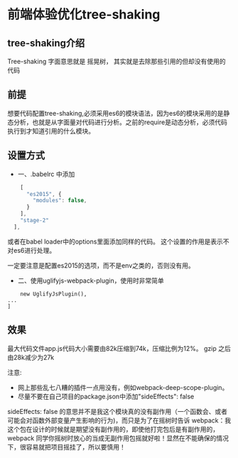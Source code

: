 # 前端体验优化tree-shaking 

## tree-shaking介绍

Tree-shaking 字面意思就是 摇晃树， 其实就是去除那些引用的但却没有使用的代码

## 前提

想要代码配置tree-shaking,必须采用es6的模块语法，因为es6的模块采用的是静态分析，也就是从字面量对代码进行分析。之前的require是动态分析，必须代码执行到才知道引用的什么模块。

## 设置方式

- 一、.babelrc 中添加

```javascript "presets": [
    [
      "es2015", {
        "modules": false,
      }
    ],
    "stage-2"
  ],
```

或者在babel loader中的options里面添加同样的代码。
这个设置的作用是表示不对es6进行处理。

一定要注意是配置es2015的选项，而不是env之类的，否则没有用。

- 二、使用uglifyjs-webpack-plugin，使用时非常简单

```javascriptplugins: [
    new UglifyJsPlugin(),
...
]
```

## 效果

最大代码文件app.js代码大小需要由82k压缩到74k，压缩比例为12%。
gzip 之后由28k减少为27k

注意:

- 网上那些乱七八糟的插件一点用没有，例如webpack-deep-scope-plugin。
- 尽量不要在自己项目的package.json中添加"sideEffects": false

sideEffects: false 的意思并不是我这个模块真的没有副作用（一个函数会、或者可能会对函数外部变量产生影响的行为)，而只是为了在摇树时告诉 webpack：我这个包在设计的时候就是期望没有副作用的，即使他打完包后是有副作用的，webpack 同学你摇树时放心的当成无副作用包摇就好啦！显然在不能确保的情况下，很容易就把项目摇挂了，所以要慎用！


